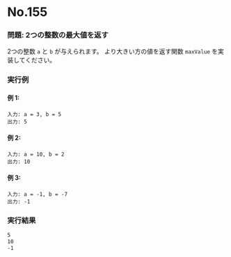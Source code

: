 # No.155

### 問題: 2つの整数の最大値を返す

2つの整数 `a` と `b` が与えられます。
より大きい方の値を返す関数 `maxValue` を実装してください。

### 実行例

#### 例 1:

```
入力: a = 3, b = 5
出力: 5
```

#### 例 2:

```
入力: a = 10, b = 2
出力: 10
```

#### 例 3:

```
入力: a = -1, b = -7
出力: -1
```

### 実行結果

```sh
5
10
-1
```
